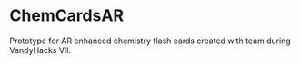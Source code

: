 # ChemCardsAR
Prototype for AR enhanced chemistry flash cards created with team during VandyHacks VII.
